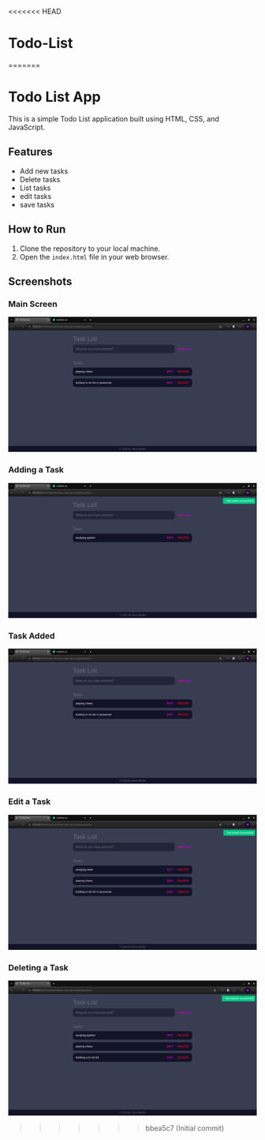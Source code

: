 <<<<<<< HEAD
# Todo-List
=======
# Todo List App

This is a simple Todo List application built using HTML, CSS, and JavaScript.

## Features

- Add new tasks
- Delete tasks
- List tasks
- edit tasks
- save tasks

## How to Run

1. Clone the repository to your local machine.
2. Open the `index.html` file in your web browser.

## Screenshots

### Main Screen
![Main Screen](screenshot1.png)

### Adding a Task
![Adding a Task](screenshot2.png)

### Task Added
![Task Added](screenshot3.png)

### Edit a Task
![Edit a Task](screenshot4.png)

### Deleting a Task
![Deleting a Task](screenshot5.png)
>>>>>>> bbea5c7 (Initial commit)
